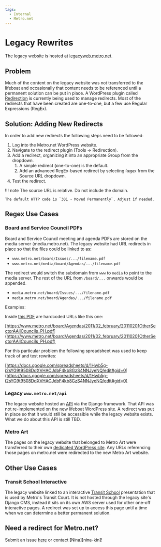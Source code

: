 ```yaml
---
tags:
  - Internal
  - Metro.net
---
```

# Legacy Rewrites

The legacy website is hosted at [legacyweb.metro.net](https://legacyweb.metro.net).

## Problem

Much of the content on the legacy website was not transferred to the lifeboat and occasionally that content needs to be referenced until a permanent solution can be put in place. A WordPress plugin called [Redirection](https://wordpress.org/plugins/redirection/) is currently being used to manage redirects. Most of the redirects that have been created are one-to-one, but a few use Regular Expressions (RegEx).

## Solution: Adding New Redirects

In order to add new redirects the following steps need to be followed:

1. Log into the Metro.net WordPress website.
2. Navigate to the redirect plugin (Tools -> Redirection).
3. Add a redirect, organizing it into an appropriate Group from the dropdown.
    1. A simple redirect (one-to-one) is the default.
    2. Add an advanced RegEx-based redirect by selecting `Regex` from the Source URL dropdown.
4. Test the redirect.

!!! note
    The source URL is relative.  Do not include the domain.

    The default HTTP code is `301 - Moved Permanently`. Adjust if needed.

## Regex Use Cases

### Board and Service Council PDFs

Board and Service Council meeting and agenda PDFs are stored on the media server (media.metro.net). The legacy website had URL redirects in place so that the files could be linked to as:

* `www.metro.net/board/Issues/.../filename.pdf`
* `www.metro.net/media/board/Agendas/.../filename.pdf`

The redirect would switch the subdomain from `www` to `media` to point to the media server.  The rest of the URL from `/board/...` onwards would be appended.

* `media.metro.net/board/Issues/.../filename.pdf`
* `media.metro.net/board/Agendas/.../filename.pdf`

Examples:

Inside [this PDF](http://media.metro.net/board/Agendas/2011/02_february/2011_02_calendar.pdf) are hardcoded URLs like this one:

[https://www.metro.net/board/Agendas/2011/02_february/20110201OtherSectorAAllCouncils_PH.pdf](https://www.metro.net/board/Agendas/2011/02_february/20110201OtherSectorAAllCouncils_PH.pdf)

For this particular problem the following spreadsheet was used to keep track of and test rewrites:

[https://docs.google.com/spreadsheets/d/1Hwb5g-i2sYG9t9508DdXVHACJdbF4kb8GzS4NNJyeNQ/edit#gid=0](https://docs.google.com/spreadsheets/d/1Hwb5g-i2sYG9t9508DdXVHACJdbF4kb8GzS4NNJyeNQ/edit#gid=0)

### Legacy `www.metro.net/api`

The legacy website hosted an [API](https://legacyweb.metro.net/api/) via the Django framework. That API was not re-implemented on the new lifeboat WordPress site. A redirect was put in place so that it would still be accessible while the legacy website exists. What we do about this API is still TBD.

### Metro Art

The pages on the legacy website that belonged to Metro Art were transferred to their own [dedicated WordPress site](https://art.metro.net). Any URLs referencing those pages on metro.net were redirected to the new Metro Art website.

## Other Use Cases

### Transit School Interactive

The legacy website linked to an interactive [Transit School](https://legacyweb.metro.net/interactives/transitcourt/story_html5.html) presentation that is used by Metro's Transit Court. It is not hosted through the legacy site's Django CMS, instead it sits on its own AWS server used for other one-off interactive pages. A redirect was set up to access this page until a time when we can determine a better permanent solution.

## Need a redirect for Metro.net?

Submit an issue [here](https://github.com/LACMTA/digital-services-team-docs/issues) or contact [Nina][nina-kin]!